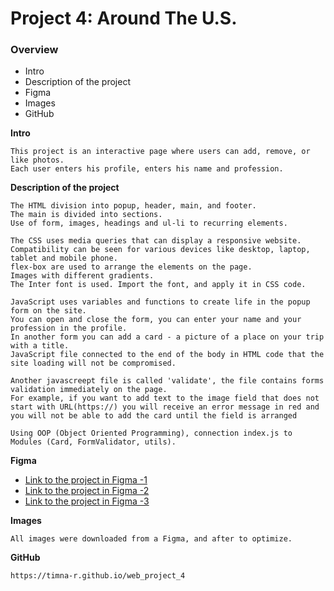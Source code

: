 # Project 4: Around The U.S.

### Overview
* Intro
* Description of the project
* Figma
* Images
* GitHub


**Intro**

    This project is an interactive page where users can add, remove, or like photos.
    Each user enters his profile, enters his name and profession.

**Description of the project**

    The HTML division into popup, header, main, and footer.
    The main is divided into sections.
    Use of form, images, headings and ul-li to recurring elements.

    The CSS uses media queries that can display a responsive website.
    Compatibility can be seen for various devices like desktop, laptop, tablet and mobile phone.
    flex-box are used to arrange the elements on the page.
    Images with different gradients.
    The Inter font is used. Import the font, and apply it in CSS code.

    JavaScript uses variables and functions to create life in the popup form on the site.
    You can open and close the form, you can enter your name and your profession in the profile.
    In another form you can add a card - a picture of a place on your trip with a title.
    JavaScript file connected to the end of the body in HTML code that the site loading will not be compromised.

    Another javascreept file is called 'validate', the file contains forms validation immediately on the page.
    For example, if you want to add text to the image field that does not start with URL(https://) you will receive an error message in red and you will not be able to add the card until the field is arranged

    Using OOP (Object Oriented Programming), connection index.js to Modules (Card, FormValidator, utils).

**Figma**

* [Link to the project in Figma -1](https://www.figma.com/file/SurN1jaeEQIhuZEDMhmWWf/Sprint-4-Around-The-U.S.-desktop-mobile?node-id=0%3A1)
* [Link to the project in Figma -2](https://www.figma.com/file/m79HxYeZpOXRw0Tz2eZGOV/Sprint-5%3A-Around-The-U.S.-%7C-desktop-%2B-mobile?node-id=0%3A1)
* [Link to the project in Figma -3](https://www.figma.com/file/05izwsCh3F3UsBmHfHhUFQ/Sprint-6%3A-Around-The-U.S.?node-id=0%3A1)


**Images**

    All images were downloaded from a Figma, and after to optimize.

**GitHub**

    https://timna-r.github.io/web_project_4